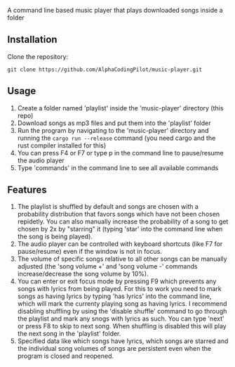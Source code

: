 A command line based music player that plays downloaded songs inside a folder

## Installation
Clone the repository:
```
git clone https://github.com/AlphaCodingPilot/music-player.git
```

## Usage
1. Create a folder named 'playlist' inside the 'music-player' directory (this repo)
2. Download songs as mp3 files and put them into the 'playlist' folder
3. Run the program by navigating to the 'music-player' directory and running the ```cargo run --release``` command (you need cargo and the rust compiler installed for this)
4. You can press F4 or F7 or type p in the command line to pause/resume the audio player
5. Type 'commands' in the command line to see all available commands

## Features
1. The playlist is shuffled by default and songs are chosen with a probability distribution that favors songs which have not been chosen repidetly. You can also manually increase the probability of a song to get chosen by 2x by "starring" it (typing 'star' into the command line when the song is being played).
2. The audio player can be controlled with keyboard shortcuts (like F7 for pause/resume) even if the window is not in focus.
3. The volume of specific songs relative to all other songs can be manually adjusted (the 'song volume +' and 'song volume -' commands increase/decrease the song volume by 10%).
4. You can enter or exit focus mode by pressing F9 which prevents any songs with lyrics from being played. For this to work you need to mark songs as having lyrics by typing 'has lyrics' into the command line, which will mark the currenty playing song as having lyrics. I recommend disabling shuffling by using the 'disable shuffle' command to go through the playlist and mark any snogs with lyrics as such. You can type 'next' or press F8 to skip to next song. When shuffling is disabled this will play the next song in the 'playlist' folder.
5. Specified data like which songs have lyrics, which songs are starred and the individual song volumes of songs are persistent even when the program is closed and reopened.

